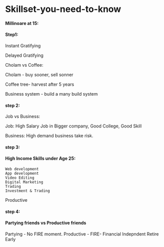 # Skillset-you-need-to-know


#### Millinoare at 15:

#### Step1:

Instant Gratifying 

Delayed Gratifying

Cholam vs Coffee:

Cholam - buy sooner, sell sonner

Coffee tree- harvest after 5 years

Business system - build a many build system

#### step 2:

Job vs Business:

Job: High Salary Job in Bigger company, Good College, Good Skill

Business: High demand business take risk.

#### step 3:

#### High Income Skills under Age 25:

```
Web development
App development
Video Editing
Digital Marketing
Trading 
Investment & Trading
```
Productive

#### step 4:

#### Partying friends vs Productive friends

Partying -  No FIRE moment.
Productive - FIRE- Financial Indepndent Retire Early

